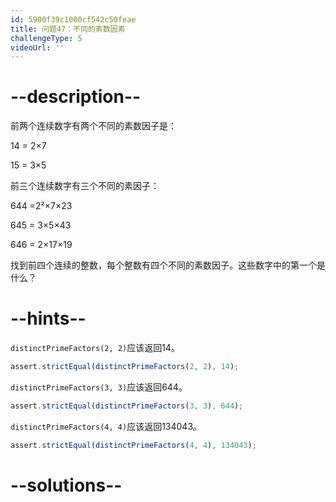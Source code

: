 ```yaml
---
id: 5900f39c1000cf542c50feae
title: 问题47：不同的素数因素
challengeType: 5
videoUrl: ''
---
```


# --description--

前两个连续数字有两个不同的素数因子是：

14 = 2×7

15 = 3×5

前三个连续数字有三个不同的素因子：

644 =2²×7×23

645 = 3×5×43

646 = 2×17×19

找到前四个连续的整数，每个整数有四个不同的素数因子。这些数字中的第一个是什么？

# --hints--

`distinctPrimeFactors(2, 2)`应该返回14。

```js
assert.strictEqual(distinctPrimeFactors(2, 2), 14);
```

`distinctPrimeFactors(3, 3)`应该返回644。

```js
assert.strictEqual(distinctPrimeFactors(3, 3), 644);
```

`distinctPrimeFactors(4, 4)`应该返回134043。

```js
assert.strictEqual(distinctPrimeFactors(4, 4), 134043);
```

# --solutions--

